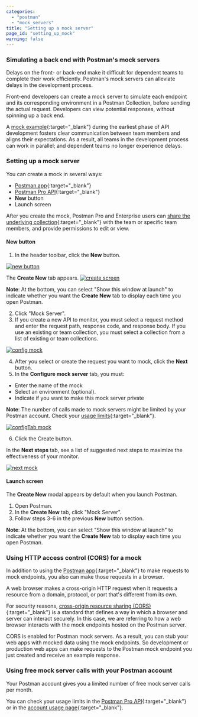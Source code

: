 ```yaml
---
categories:
  - "postman"
  - "mock_servers"
title: "Setting up a mock server"
page_id: "setting_up_mock"
warning: false
---
```



### Simulating a back end with Postman's mock servers

Delays on the front- or back-end make it difficult for dependent teams to complete their work efficiently. Postman's mock servers can alleviate delays in the development process. 

Front-end developers can create a mock server to simulate each endpoint and its corresponding environment in a Postman Collection, before sending the actual request. Developers can view potential responses, without spinning up a back end.

A [mock example](/docs/postman/collections/examples){:target="_blank"} during the earliest phase of API development fosters clear communication between team members and aligns their expectations. As a result, all teams in the development process can work in parallel; and dependent teams no longer experience delays.

### Setting up a mock server 

You can create a mock in several ways:

* [Postman app](/docs/postman/mock_servers/mocking_with_examples){:target="_blank"}
* [Postman Pro API](/docs/postman/mock_servers/mock_with_api){:target="_blank"}
* **New** button
* Launch screen
  
After you create the mock, Postman Pro and Enterprise users can [share the underlying collection](/docs/postman/team_library/sharing#sharing-collections){:target="_blank"} with the team or specific team members, and provide permissions to edit or view.

#### New button

1. In the header toolbar, click the **New** button.

[![new button](https://s3.amazonaws.com/postman-static-getpostman-com/postman-docs/HeaderToolBar.png)](https://s3.amazonaws.com/postman-static-getpostman-com/postman-docs/HeaderToolBar.png)

The **Create New** tab appears.
[![create screen](https://s3.amazonaws.com/postman-static-getpostman-com/postman-docs/collection-create-new-screen2.png)](https://s3.amazonaws.com/postman-static-getpostman-com/postman-docs/collection-create-new-screen2.png)

**Note**: At the bottom, you can select "Show this window at launch" to indicate whether you want the **Create New** tab to display each time you open Postman.

<ol start="2">
  <li>Click "Mock Server".</li>
  <li>If you create a new API to monitor, you must select a request method and enter the request path, response code, and response body. If you use an existing or team collection, you must select a collection from a list of existing or team collections. </li>
</ol>

[![config mock](https://s3.amazonaws.com/postman-static-getpostman-com/postman-docs/mock-config.png)](https://s3.amazonaws.com/postman-static-getpostman-com/postman-docs/mock-config.png) 

<ol start="4">
  <li>After you select or create the request you want to mock, click the <b>Next</b> button.</li>
  <li>In the <b>Configure mock server</b> tab, you must:</li>
</ol>
  
* Enter the name of the mock
* Select an environment (optional).
* Indicate if you want to make this mock server private

**Note**: The number of calls made to mock servers might be limited by your Postman account. Check your [usage limits](https://the.postman.co/usage){:target="_blank"}.
     
 [![configTab mock](https://s3.amazonaws.com/postman-static-getpostman-com/postman-docs/mock-configureTab.png)](https://s3.amazonaws.com/postman-static-getpostman-com/postman-docs/mock-configureTab.png) 
     
<ol start="6">
  <li>Click the Create button.</li>
</ol>

In the **Next steps** tab, see a list of suggested next steps to maximize the effectiveness of your monitor.

 [![next mock](https://s3.amazonaws.com/postman-static-getpostman-com/postman-docs/mock-configureTab.png)](https://s3.amazonaws.com/postman-static-getpostman-com/postman-docs/mock-configureTab.png)  
   
#### Launch screen

The **Create New** modal appears by default when you launch Postman. 

1. Open Postman.
2. In the **Create New** tab, click "Mock Server".
3. Follow steps 3-6 in the previous **New** button section. 

**Note**: At the bottom, you can select "Show this window at launch" to indicate whether you want the **Create New** tab to display each time you open Postman.


### Using HTTP access control (CORS) for a mock

In addition to using the [Postman app](/docs/postman/mock_servers/mocking_with_examples){:target="_blank"} to make requests to mock endpoints, you also can make those requests in a browser.

A web browser makes a cross-origin HTTP request when it requests a resource from a domain, protocol, or port that's different from its own. 

For security reasons, [cross-origin resource sharing (CORS)](https://developer.mozilla.org/en-US/docs/Web/HTTP/Access_control_CORS){:target="_blank"} is a standard that defines a way in which a browser and server can interact securely. In this case, we are referring to how a web browser interacts with the mock endpoints hosted on the Postman server.

CORS is enabled for Postman mock servers. As a result, you can stub your web apps with mocked data using the mock endpoints. So development or production web apps can make requests to the Postman mock endpoint you just created and receive an example response.

### Using free mock server calls with your Postman account

Your Postman account gives you a limited number of free mock server calls per month. 

You can check your usage limits in the [Postman Pro API](https://docs.api.getpostman.com){:target="_blank"} or in the [account usage page](https://go.pstmn.io/postman-account-limits){:target="_blank"}.
